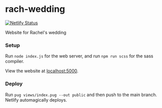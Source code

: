 # rach-wedding

[![Netlify Status](https://api.netlify.com/api/v1/badges/d0d474e2-5d15-4594-9997-e68cd6571b53/deploy-status)](https://app.netlify.com/sites/quizzical-elion-c79dea/deploys)

Website for Rachel's wedding


### Setup
Run `node index.js` for the web server, and run `npm run scss` for the sass compiler.

View the website at [localhost:5000](http://localhost:5000/).

### Deploy
Run `pug views/index.pug --out public` and then push to the main branch. Netlify automagically deploys.
